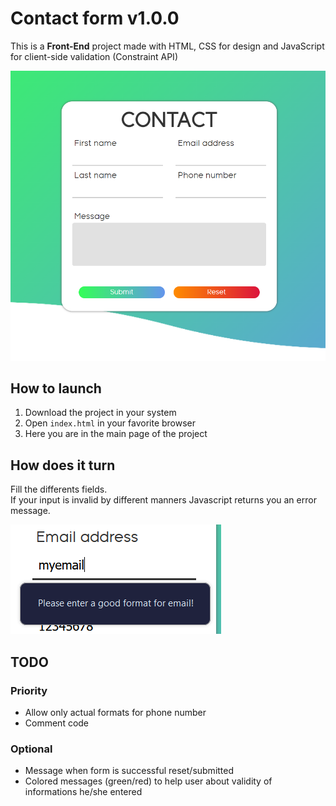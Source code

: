 # Contact form v1.0.0
This is a **Front-End** project made with HTML, CSS for design and JavaScript for  client-side validation (Constraint API)

![Contact form](/assets/readme/contact-form.png)

## How to launch
1. Download the project in your system
2. Open `index.html` in your favorite browser
3. Here you are in the main page of the project

## How does it turn
Fill the differents fields.  
If your input is invalid by different manners Javascript returns you an error message.

![Bad email format](/assets/readme/novalid-input.png)

## TODO
### Priority
- Allow only actual formats for phone number
- Comment code
### Optional
- Message when form is successful reset/submitted
- Colored messages (green/red) to help user about validity of informations he/she entered

